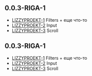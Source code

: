 ## 0.0.3-RIGA-1
* [LIZZYPROEKT-1](https://tracker.yandex.ru/LIZZYPROEKT-1) Filters + еще что-то
* [LIZZYPROEKT-2](https://tracker.yandex.ru/LIZZYPROEKT-2) Input
* [LIZZYPROEKT-3](https://tracker.yandex.ru/LIZZYPROEKT-3) Scroll

## 0.0.3-RIGA-1
* [LIZZYPROEKT-1](https://tracker.yandex.ru/LIZZYPROEKT-1) Filters + еще что-то
* [LIZZYPROEKT-2](https://tracker.yandex.ru/LIZZYPROEKT-2) Input
* [LIZZYPROEKT-3](https://tracker.yandex.ru/LIZZYPROEKT-3) Scroll